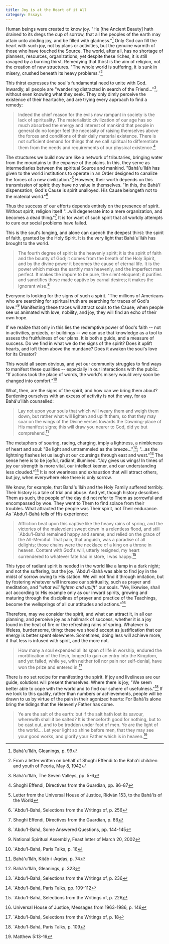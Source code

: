 ```yaml
---
title: Joy is at the Heart of it All
category: Essays
---
```


Human beings were created to know joy.  "He [the Ancient Beauty] hath
drained to its dregs the cup of sorrow, that all the peoples of the
earth may attain unto abiding joy, and be filled with gladness."[^1] Only
God can fill the heart with such joy, not by plans or activities, but
the genuine warmth of those who have touched the Source.  The world,
after all, has no shortage of planners, resources, organizations; yet
despite these riches, it is still ravaged by a burning thirst.
Remedying that thirst is the aim of religion, not the creation of new
structures.  "The whole world is suffering, it is sunk in misery,
crushed beneath its heavy problems."[^2]

This thirst expresses the soul's fundamental need to unite with God.
Inwardly, all people are "wandering distracted in search of the
Friend..."[^3], without even knowing what they seek.  They only dimly
perceive the existence of their heartache, and are trying every approach
to find a remedy:

> Indeed the chief reason for the evils now rampant in society is the
> lack of spirituality.  The materialistic civilization of our age has
> so much absorbed the energy and interest of mankind that people in
> general do no longer feel the necessity of raising themselves above
> the forces and conditions of their daily material existence.  There is
> not sufficient demand for things that we call spiritual to
> differentiate them from the needs and requirements of our physical
> existence.[^4]

The structures we build now are like a network of tributaries, bringing
water from the mountains to the expanse of the plains.  In this, they
serve as intermediaries between the spiritual Source and mankind.
"Bahá'u'lláh has given to the world institutions to operate in an Order
designed to canalize the forces of a new civilization."[^5] However,
their worth depends on this transmission of spirit: they have no value
in themselves.  "In this, the Bahá'í dispensation, God's Cause is spirit
unalloyed.  His Cause belongeth not to the material world."[^6]

Thus the success of our efforts depends entirely on the presence of
spirit.  Without spirit, religion itself "...will degenerate into a mere
organization, and becomes a dead thing."[^7] It is for want of such
spirit that all worldly attempts to cure our social problems have
failed.

This is the soul's longing, and alone can quench the deepest thirst: the
spirit of faith, granted by the Holy Spirit.  It is the very light that
Bahá'u'lláh has brought to the world.

> The fourth degree of spirit is the heavenly spirit; it is the spirit
> of faith and the bounty of God; it comes from the breath of the Holy
> Spirit, and by the divine power it becomes the cause of eternal life.
> It is the power which makes the earthly man heavenly, and the
> imperfect man perfect.  It makes the impure to be pure, the silent
> eloquent; it purifies and sanctifies those made captive by carnal
> desires; it makes the ignorant wise.[^8]

Everyone is looking for the signs of such a spirit.  "The millions of
Americans who are searching for spiritual truth are searching for traces
of God's love."[^9] Manifesting these traces will attract souls to the
Cause; when people see us animated with love, nobility, and joy, they
will find an echo of their own hope.

If we realize that only in this lies the redemptive power of God's faith
-- not in activities, projects, or buildings -- we can use that
knowledge as a tool to assess the fruitfulness of our plans.  It is both
a guide, and a measure of success.  Do we find in what we do the signs
of the spirit?  Does it uplift hearts, and loft them above the mundane?
Does it awaken the soul's love for its Creator?

This would all seem obvious, and yet our community struggles to find
ways to manifest these qualities -- especially in our interactions with
the public.  "If actions took the place of words, the world's misery
would very soon be changed into comfort."[^10]

What, then, are the signs of the spirit, and how can we bring them
about?  Burdening ourselves with an excess of activity is not the way,
for as Bahá'u'lláh counselled:

> Lay not upon your souls that which will weary them and weigh them
> down, but rather what will lighten and uplift them, so that they may
> soar on the wings of the Divine verses towards the Dawning-place of
> His manifest signs; this will draw you nearer to God, did ye but
> comprehend.[^11]

The metaphors of soaring, racing, charging, imply a lightness, a
nimbleness of heart and soul: "Be light and untrammeled as the
breeze..."[^12]; "...as the lightning flashes let us laugh at our
coursings through east and west."[^13] The sense here is to be joyful,
radiant, illumined.  "Joy gives us wings!  In times of joy our strength
is more vital, our intellect keener, and our understanding less
clouded."[^14] It is not weariness and exhaustion that will attract
others, but joy, when everywhere else there is only sorrow.

We know, for example, that Bahá'u'lláh and the Holy Family suffered
terribly.  Their history is a tale of trial and abuse.  And yet, though
history describes Them as such, the people of the day did not refer to
Them as sorrowful and encompassed by woe.  They went to Them to find
solace from their troubles.  What attracted the people was Their spirit,
not Their endurance.  As `Abdu'l-Bahá tells of His experience:

> Affliction beat upon this captive like the heavy rains of spring, and
> the victories of the malevolent swept down in a relentless flood, and
> still `Abdu'l-Bahá remained happy and serene, and relied on the grace
> of the All-Merciful.  That pain, that anguish, was a paradise of all
> delights; those chains were the necklace of a king on a throne in
> heaven.  Content with God's will, utterly resigned, my heart
> surrendered to whatever fate had in store, I was happy.[^15]

This type of radiant spirit is needed in the world like a lamp in a dark
night; and not the suffering, but the joy.  `Abdu'l-Bahá was able to
find joy in the midst of sorrow owing to His station.  We will not find
it through imitation, but by fostering whatever will increase our
spirituality, such as prayer and meditation, and "*what will lighten and
uplift*" our souls.  "We, likewise, shall act according to His example
only as our inward spirits, growing and maturing through the disciplines
of prayer and practice of the Teachings, become the wellsprings of all
our attitudes and actions."[^16]

Therefore, may we consider the spirit, and what can attract it, in all
our planning, and perceive joy as a hallmark of success, whether it is a
joy found in the heat of fire or the refreshing rains of spring.
Whatever is lifeless, burdensome, tiring: these we should accept as
justification that our energy is better spent elsewhere.  Sometimes,
doing less will achieve more, if that less is infused with spirit, and
the more not.

> How many a soul expended all its span of life in worship, endured the
> mortification of the flesh, longed to gain an entry into the Kingdom,
> and yet failed, while ye, with neither toil nor pain nor self-denial,
> have won the prize and entered in.[^17]

There is no set recipe for manifesting the spirit.  If joy and
liveliness are our guide, solutions will present themselves.  Where
there is joy, "We seem better able to cope with the world and to find
our sphere of usefulness."[^18] If we look to this quality, rather than
numbers or achievements, people will be drawn to us by virtue of the
pain in their agonized hearts: For Bahá'ís alone bring the tidings that
the Heavenly Father has come.

> Ye are the salt of the earth: but if the salt hath lost its savour,
> wherewith shall it be salted?  It is thenceforth good for nothing, but
> to be cast out, and to be trodden under foot of men.  Ye are the light
> of the world.... Let your light so shine before men, that they may see
> your good works, and glorify your Father which is in heaven.[^19]

[^1]:  Bahá'u'lláh, Gleanings, p. 99

[^2]:  From a letter written on behalf of Shoghi Effendi to the Bahá'í
children and youth of Peoria, May 8, 1942

[^3]:  Bahá'u'lláh, The Seven Valleys, pp. 5-6

[^4]:  Shoghi Effendi, Directives from the Guardian, pp. 86-87

[^5]:  Letter from the Universal House of Justice, Ridván 153, to the
Bahá'ís of the World

[^6]:  `Abdu'l-Bahá, Selections from the Writings of, p. 256

[^7]:  Shoghi Effendi, Directives from the Guardian, p. 86

[^8]:  `Abdu'l-Bahá, Some Answered Questions, pp. 144-145

[^9]:  National Spiritual Assembly, Feast letter of March 20, 2002

[^10]:  `Abdu'l-Bahá, Paris Talks, p. 16

[^11]:  Bahá'u'lláh, Kitáb-i-Aqdas, p. 74

[^12]:  Bahá'u'lláh, Gleanings, p. 323

[^13]:  `Abdu'l-Bahá, Selections from the Writings of, p. 236

[^14]:  `Abdu'l-Bahá, Paris Talks, pp. 109-112

[^15]:  `Abdu'l-Bahá, Selections from the Writings of, p. 226

[^16]:  Universal House of Justice, Messages from 1963-1986, p. 146

[^17]:  `Abdu'l-Bahá, Selections from the Writings of, p. 18

[^18]:  `Abdu'l-Bahá, Paris Talks, p. 109

[^19]:  Matthew 5:13-16


